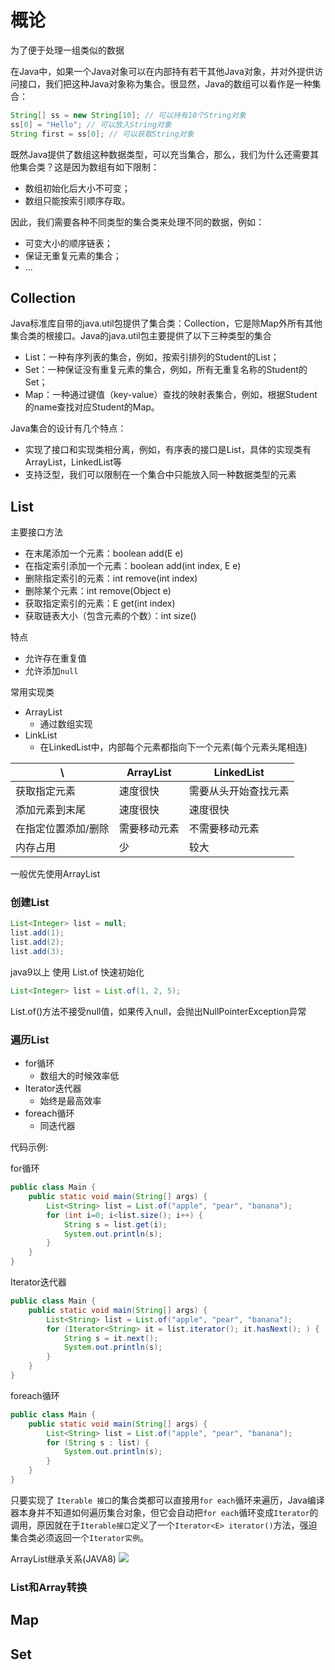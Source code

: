 # 概论
为了便于处理一组类似的数据

在Java中，如果一个Java对象可以在内部持有若干其他Java对象，并对外提供访问接口，我们把这种Java对象称为集合。很显然，Java的数组可以看作是一种集合：

```java
String[] ss = new String[10]; // 可以持有10个String对象
ss[0] = "Hello"; // 可以放入String对象
String first = ss[0]; // 可以获取String对象
```

既然Java提供了数组这种数据类型，可以充当集合，那么，我们为什么还需要其他集合类？这是因为数组有如下限制：

- 数组初始化后大小不可变；
- 数组只能按索引顺序存取。

因此，我们需要各种不同类型的集合类来处理不同的数据，例如：

- 可变大小的顺序链表；
- 保证无重复元素的集合；
- ...

## Collection
Java标准库自带的java.util包提供了集合类：Collection，它是除Map外所有其他集合类的根接口。Java的java.util包主要提供了以下三种类型的集合

- List：一种有序列表的集合，例如，按索引排列的Student的List；
- Set：一种保证没有重复元素的集合，例如，所有无重复名称的Student的Set；
- Map：一种通过键值（key-value）查找的映射表集合，例如，根据Student的name查找对应Student的Map。

Java集合的设计有几个特点：
- 实现了接口和实现类相分离，例如，有序表的接口是List，具体的实现类有ArrayList，LinkedList等
- 支持泛型，我们可以限制在一个集合中只能放入同一种数据类型的元素

## List
主要接口方法
- 在末尾添加一个元素：boolean add(E e)
- 在指定索引添加一个元素：boolean add(int index, E e)
- 删除指定索引的元素：int remove(int index)
- 删除某个元素：int remove(Object e)
- 获取指定索引的元素：E get(int index)
- 获取链表大小（包含元素的个数）：int size()

特点
- 允许存在重复值
- 允许添加`null`

常用实现类
- ArrayList
  - 通过数组实现
- LinkList
  - 在LinkedList中，内部每个元素都指向下一个元素(每个元素头尾相连)

\                    | ArrayList  | LinkedList
-|-|-
获取指定元素	      |速度很快	   |需要从头开始查找元素
添加元素到末尾	      |速度很快	   |速度很快
在指定位置添加/删除	  |需要移动元素	|不需要移动元素
内存占用	         |少	      |较大

一般优先使用ArrayList

### 创建List
```java
List<Integer> list = null;
list.add(1);
list.add(2);
list.add(3);
```

java9以上 使用 List.of 快速初始化
```java
List<Integer> list = List.of(1, 2, 5);
```
List.of()方法不接受null值，如果传入null，会抛出NullPointerException异常

### 遍历List
- for循环
  - 数组大的时候效率低
- Iterator迭代器
  - 始终是最高效率
- foreach循环
  - 同迭代器

代码示例:

for循环
```java
public class Main {
    public static void main(String[] args) {
        List<String> list = List.of("apple", "pear", "banana");
        for (int i=0; i<list.size(); i++) {
            String s = list.get(i);
            System.out.println(s);
        }
    }
}
```

Iterator迭代器
```java
public class Main {
    public static void main(String[] args) {
        List<String> list = List.of("apple", "pear", "banana");
        for (Iterator<String> it = list.iterator(); it.hasNext(); ) {
            String s = it.next();
            System.out.println(s);
        }
    }
}
```

foreach循环
```java
public class Main {
    public static void main(String[] args) {
        List<String> list = List.of("apple", "pear", "banana");
        for (String s : list) {
            System.out.println(s);
        }
    }
}
```
只要实现了 `Iterable 接口`的集合类都可以直接用`for each`循环来遍历，Java编译器本身并不知道如何遍历集合对象，但它会自动把`for each`循环变成`Iterator`的调用，原因就在于`Iterable接口`定义了一个`Iterator<E> iterator()`方法，强迫集合类必须返回一个`Iterator实例`。

ArrayList继承关系(JAVA8)
![](..\img\集合img\ArrayList继承关系.png)

### List和Array转换


## Map


## Set

